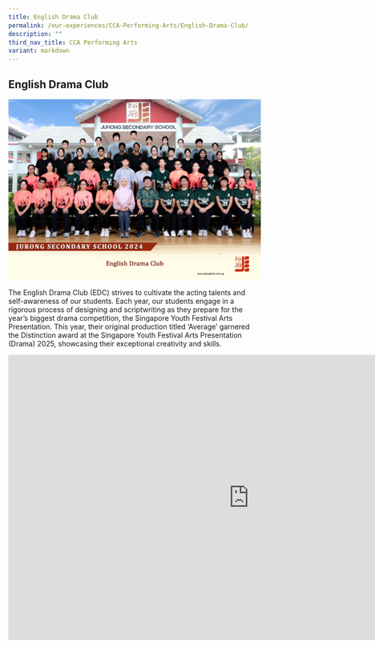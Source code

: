 ```yaml
---
title: English Drama Club
permalink: /our-experiences/CCA-Performing-Arts/English-Drama-Club/
description: ""
third_nav_title: CCA Performing Arts
variant: markdown
---
```

## English Drama Club
![EDC 2024](/images/english_drama_club_2.jpg)

The English Drama Club (EDC) strives to cultivate the acting talents and self-awareness of our students. Each year, our students engage in a rigorous process of designing and scriptwriting as they prepare for the year’s biggest drama competition, the Singapore Youth Festival Arts Presentation. This year, their original production titled ‘Average’ garnered the Distinction award at the Singapore Youth Festival Arts Presentation (Drama) 2025, showcasing their exceptional creativity and skills.

<iframe allowfullscreen="true" height="569" width="960" frameborder="0" src="https://docs.google.com/presentation/d/e/2PACX-1vQRgtK5_2pMGLCVyAiVwHnYkcFEfE3_8bztE2thlumwHiSpEBsF107pKsZN9mvPjwpqK9GvQWcpKhkH/pubembed?start=true&amp;loop=true&amp;delayms=3000"></iframe>